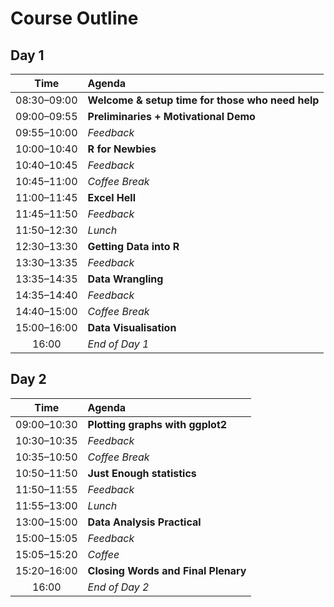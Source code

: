 # Course Outline

## Day 1

|Time             |Agenda                                           |
|:---------------:|:------------------------------------------------|
|08:30&ndash;09:00|**Welcome & setup time for those who need help** |
|09:00&ndash;09:55|**Preliminaries + Motivational Demo**            |
|09:55&ndash;10:00|*Feedback*                                       |
|10:00&ndash;10:40|**R for Newbies**                                |
|10:40&ndash;10:45|*Feedback*                                       |
|10:45&ndash;11:00|*Coffee Break*                                   |
|11:00&ndash;11:45|**Excel Hell**                                   |
|11:45&ndash;11:50|*Feedback*                                       |
|11:50&ndash;12:30|*Lunch*                                          |
|12:30&ndash;13:30|**Getting Data into R**                          |
|13:30&ndash;13:35|*Feedback*                                       |
|13:35&ndash;14:35|**Data Wrangling**                               |
|14:35&ndash;14:40|*Feedback*                                       |
|14:40&ndash;15:00|*Coffee Break*                                   |
|15:00&ndash;16:00|**Data Visualisation**                           |
|16:00            |*End of Day 1*                                   |

## Day 2

|Time             |Agenda                                           |
|:---------------:|:------------------------------------------------|
|09:00&ndash;10:30|**Plotting graphs with ggplot2**                 |
|10:30&ndash;10:35|*Feedback*                                       |
|10:35&ndash;10:50|*Coffee Break*                                   |
|10:50&ndash;11:50|**Just Enough statistics**                       |
|11:50&ndash;11:55|*Feedback*                                       |
|11:55&ndash;13:00|*Lunch*                                          |
|13:00&ndash;15:00|**Data Analysis Practical**                      |
|15:00&ndash;15:05|*Feedback*                                       |
|15:05&ndash;15:20|*Coffee*                                         |
|15:20&ndash;16:00|**Closing Words and Final Plenary**              |
|16:00            |*End of Day 2*
